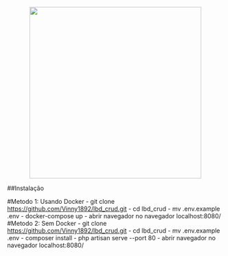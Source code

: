 <p align="center"><a href="https://laravel.com" target="_blank"><img src="https://raw.githubusercontent.com/laravel/art/master/logo-lockup/5%20SVG/2%20CMYK/1%20Full%20Color/laravel-logolockup-cmyk-red.svg" width="400"></a></p>

##Instalação

#Metodo 1: Usando Docker
    -  git clone https://github.com/Vinny1892/lbd_crud.git 
    -  cd lbd_crud
    -  mv .env.example .env
    -  docker-compose up
    -  abrir navegador no navegador localhost:8080/
#Metodo 2: Sem Docker
    -  git clone https://github.com/Vinny1892/lbd_crud.git 
    -  cd lbd_crud
    -  mv .env.example .env
    -  composer install
    -  php  artisan serve --port 80 
    -  abrir navegador no navegador localhost:8080/

    

